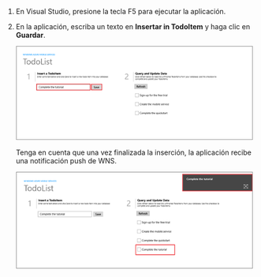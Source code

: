 
1. En Visual Studio, presione la tecla F5 para ejecutar la aplicación.

2. En la aplicación, escriba un texto en **Insertar in TodoItem** y haga clic en **Guardar**.

   	![](./media/mobile-services-windows-store-test-push/mobile-quickstart-push1.png)

   	Tenga en cuenta que una vez finalizada la inserción, la aplicación recibe una notificación push de WNS.

   	![](./media/mobile-services-windows-store-test-push/mobile-quickstart-push2.png)

<!---HONumber=July15_HO2-->